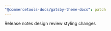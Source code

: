 ```yaml
---
"@commercetools-docs/gatsby-theme-docs": patch
---
```


Release notes design review styling changes

